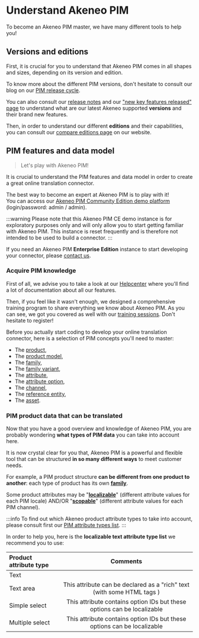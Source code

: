 # Understand Akeneo PIM

To become an Akeneo PIM master, we have many different tools to help you!

## Versions and editions

First, it is crucial for you to understand that Akeneo PIM comes in all shapes and sizes, depending on its version and edition.

To know more about the different PIM versions, don't hesitate to consult our blog on our [PIM release cycle](https://www.akeneo.com/blog/akeneo-introduces-a-simpler-product-release-cycle/).

You can also consult our [release notes](https://www.akeneo.com/release-notes/) and our ["new key features released" page](https://help.akeneo.com/pim/serenity/whats-new.html) to understand what are our latest Akeneo supported **versions** and their brand new features.

Then, in order to understand our different **editions** and their capabilities, you can consult our [compare editions page](https://www.akeneo.com/compare-editions/) on our website.

## PIM features and data model

>Let's play with Akeneo PIM!

It is crucial to understand the PIM features and data model in order to create a great online translation connector.

The best way to become an expert at Akeneo PIM is to play with it!  
You can access our [Akeneo PIM Community Edition demo platform](http://demo.akeneo.com) (login/password: admin / admin).

:::warning
Please note that this Akeneo PIM CE demo instance is for exploratory purposes only and will only allow you to start getting familiar with Akeneo PIM. This instance is reset frequently and is therefore not intended to be used to build a connector.
:::

If you need an Akeneo PIM **Enterprise Edition** instance to start developing your connector, please [contact us](https://www.akeneo.com/contact/).

### Acquire PIM knowledge

First of all, we advise you to take a look at our [Helpcenter](https://help.akeneo.com/pim/index.html) where you'll find a lot of documentation about all our features.

Then, if you feel like it wasn't enough, we designed a comprehensive training program to share everything we know about Akeneo PIM. As you can see, we got you covered as well with our [training sessions](https://www.akeneo.com/training/). Don't hesitate to register!

Before you actually start coding to develop your online translation connector, here is a selection of PIM concepts you'll need to master:
- The [product](/concepts/products.html#product),
- The [product model](/concepts/products.html#product-model),
- The [family](/concepts/catalog-structure.html#family),
- The [family variant](/concepts/catalog-structure.html#family-variant),
- The [attribute](/concepts/catalog-structure.html#attribute),
- The [attribute option](/concepts/catalog-structure.html#attribute-option),
- The [channel](/concepts/target-market-settings.html#channel),
- The [reference entity](/concepts/reference-entities.html),
- The [asset](/concepts/asset-manager.html).

### PIM product data that can be translated

Now that you have a good overview and knowledge of Akeneo PIM, you are probably wondering **what types of PIM data** you can take into account here. 

It is now crystal clear for you that, Akeneo PIM is a powerful and flexible tool that can be structured **in so many different ways** to meet customer needs.

For example, a PIM product structure **can be different from one product to another**: each type of product has its own [**family**](https://help.akeneo.com/pim/serenity/articles/what-is-a-family.html#mainContent).

Some product attributes may be "[**localizable**](https://help.akeneo.com/pim/serenity/articles/what-is-an-attribute.html#specific-properties-of-attributes)" (different attribute values for each PIM locale) AND/OR "[**scopable**](https://help.akeneo.com/pim/serenity/articles/what-is-an-attribute.html#specific-properties-of-attributes)" (different attribute values for each PIM channel).

:::info
To find out which Akeneo product attribute types to take into account, please consult first our [PIM attribute types list](https://help.akeneo.com/pim/serenity/articles/what-is-an-attribute.html#akeneo-attribute-types).
:::

In order to help you, here is the **localizable text attribute type list** we recommend you to use:

|  Product attribute type  |        Comments     |  
| :----------------------- | :-----------------: |  
| Text                     |                     |
| Text area                | This attribute can be declared as a "rich" text (with some HTML tags )     |
| Simple select            | This attribute contains option IDs but these options can be localizable |
| Multiple select          | This attribute contains option IDs but these options can be localizable |
